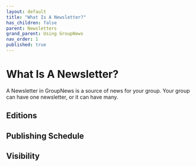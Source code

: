 ```yaml
---
layout: default
title: "What Is A Newsletter?"
has_children: false
parent: Newsletters
grand_parent: Using GroupNews
nav_order: 1
published: true
---
```


# What Is A Newsletter?

A Newsletter in GroupNews is a source of news for your group. Your group can have one newsletter, or it can have many.

## Editions

## Publishing Schedule

## Visibility
